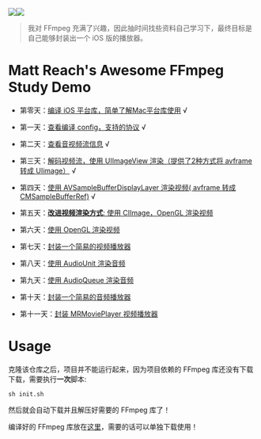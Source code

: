 
![](md/imgs/MR-16-9.png)[![](md/imgs/ffmpeg.png)](http://ffmpeg.org/) 


> 我对 FFmpeg 充满了兴趣，因此抽时间找些资料自己学习下，最终目标是自己能够封装出一个 iOS 版的播放器。

# Matt Reach's Awesome FFmpeg Study Demo


- 第零天：[编译 iOS 平台库，简单了解Mac平台库使用](md/000.md) √

- 第一天：[查看编译 config，支持的协议](md/001.md) √

- 第二天：[查看音视频流信息](md/002.md) √

- 第三天：[解码视频流，使用 UIImageView 渲染（提供了2种方式将 avframe 转成 UIimage）](md/003.md) √

- 第四天：[使用 AVSampleBufferDisplayLayer 渲染视频( avframe 转成 CMSampleBufferRef)](md/004.md) √

- 第五天：[**改进视频渲染方式**: 使用 CIImage，OpenGL 渲染视频](md/005.md)

- 第六天：[使用 OpenGL 渲染视频](md/006.md)

- 第七天：[封装一个简易的视频播放器](md/007.md)

- 第八天：[使用 AudioUnit 渲染音频](md/008.md)

- 第九天：[使用 AudioQueue 渲染音频](md/009.md)

- 第十天：[封装一个简易的音频播放器](md/010.md)

- 第十一天：[封装 MRMoviePlayer 视频播放器](md/011.md)

# Usage

克隆该仓库之后，项目并不能运行起来，因为项目依赖的 FFmpeg 库还没有下载下载，需要执行**一次**脚本:

```
sh init.sh
```

然后就会自动下载并且解压好需要的 FFmpeg 库了！

编译好的 FFmpeg 库放在[这里](https://github.com/debugly/FFmpeg-iOS-build-script/tree/source)，需要的话可以单独下载使用！
